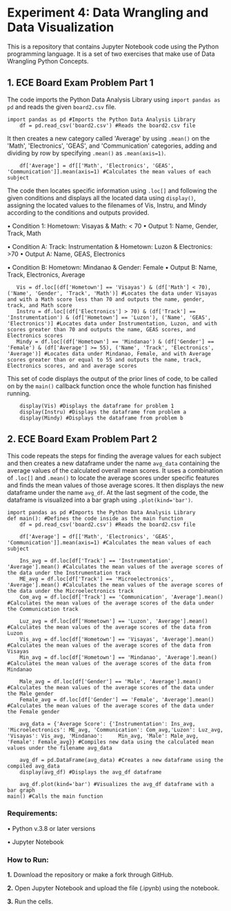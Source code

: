 # Experiment 4: Data Wrangling and Data Visualization

This is a repository that contains Jupyter Notebook code using the Python programming language. It is a set of two exercises that make use of Data Wrangling Python Concepts.

## 1. ECE Board Exam Problem Part 1
The code imports the Python Data Analysis Library using ```import pandas as pd``` and reads the given ```board2.csv``` file.
```
import pandas as pd #Imports the Python Data Analysis Library
    df = pd.read_csv('board2.csv') #Reads the board2.csv file
```
It then creates a new category called 'Average' by using ```.mean()``` on the 'Math', 'Electronics', 'GEAS', and 'Communication' categories, adding and dividing by row by specifying ```.mean()``` as ```.mean(axis=1)```.
```
    df['Average'] = df[['Math', 'Electronics', 'GEAS', 'Communication']].mean(axis=1) #Calculates the mean values of each subject
```
The code then locates specific information using ```.loc[]``` and following the given conditions and displays all the located data using ```display()```, assigning the located values to the filenames of Vis, Instru, and Mindy according to the conditions and outputs provided.

• Condition 1: Hometown: Visayas & Math: < 70
• Output 1: Name, Gender, Track, Math

• Condition A: Track: Instrumentation & Hometown: Luzon & Electronics: >70
• Output A: Name, GEAS, Electronics

• Condition B: Hometown: Mindanao & Gender: Female
• Output B: Name, Track, Electronics, Average
 ```
    Vis = df.loc[(df['Hometown'] == 'Visayas') & (df['Math'] < 70), ('Name', 'Gender', 'Track', 'Math')] #Locates the data under Visayas and with a Math score less than 70 and outputs the name, gender, track, and Math score   
    Instru = df.loc[(df['Electronics'] > 70) & (df['Track'] == 'Instrumentation') & (df['Hometown'] == 'Luzon'), ('Name', 'GEAS', 'Electronics')] #Locates data under Instrumentation, Luzon, and with scores greater than 70 and outputs the name, GEAS scores, and Electronics scores
    Mindy = df.loc[(df['Hometown'] == 'Mindanao') & (df['Gender'] == 'Female') & (df['Average'] >= 55), ('Name', 'Track', 'Electronics', 'Average')] #Locates data under Mindanao, Female, and with Average scores greater than or equal to 55 and outputs the name, track, Electronics scores, and and average scores
```
This set of code displays the output of the prior lines of code, to be called on by the ```main()``` callback function once the whole function has finished running.
```
    display(Vis) #Displays the dataframe for problem 1
    display(Instru) #Displays the dataframe from problem a
    display(Mindy) #Displays the dataframe from problem b
```

## 2. ECE Board Exam Problem Part 2
This code repeats the steps for finding the average values for each subject and then creates a new dataframe under the name ```avg_data``` containing the average values of the calculated overall mean scores. It uses a combination of ```.loc[]``` and ```.mean()``` to locate the average scores under specific features and finds the mean values of those average scores. It then displays the new dataframe under the name ```avg_df```. At the last segment of the code, the dataframe is visualized into a bar graph using ```.plot(kind='bar')```.
```
import pandas as pd #Imports the Python Data Analysis Library
def main(): #Defines the code inside as the main function
    df = pd.read_csv('board2.csv') #Reads the board2.csv file

    df['Average'] = df[['Math', 'Electronics', 'GEAS', 'Communication']].mean(axis=1) #Calculates the mean values of each subject

    Ins_avg = df.loc[df['Track'] == 'Instrumentation', 'Average'].mean() #Calculates the mean values of the average scores of the data under the Instrumentation track
    ME_avg = df.loc[df['Track'] == 'Microelectronics', 'Average'].mean() #Calculates the mean values of the average scores of the data under the Microelectronics track
    Com_avg = df.loc[df['Track'] == 'Communication', 'Average'].mean() #Calculates the mean values of the average scores of the data under the Communication track

    Luz_avg = df.loc[df['Hometown'] == 'Luzon', 'Average'].mean() #Calculates the mean values of the average scores of the data from Luzon
    Vis_avg = df.loc[df['Hometown'] == 'Visayas', 'Average'].mean() #Calculates the mean values of the average scores of the data from Visayas
    Min_avg = df.loc[df['Hometown'] == 'Mindanao', 'Average'].mean() #Calculates the mean values of the average scores of the data from Mindanao

    Male_avg = df.loc[df['Gender'] == 'Male', 'Average'].mean() #Calculates the mean values of the average scores of the data under the Male gender
    Female_avg = df.loc[df['Gender'] == 'Female', 'Average'].mean() #Calculates the mean values of the average scores of the data under the Female gender

    avg_data = {'Average Score': {'Instrumentation': Ins_avg, 'Microelectronics': ME_avg, 'Communication': Com_avg,'Luzon': Luz_avg, 'Visayas': Vis_avg, 'Mindanao':     Min_avg, 'Male': Male_avg, 'Female': Female_avg}} #Compiles new data using the calculated mean values under the filename avg_data

    avg_df = pd.DataFrame(avg_data) #Creates a new dataframe using the compiled avg_data
    display(avg_df) #Displays the avg_df dataframe

    avg_df.plot(kind='bar') #Visualizes the avg_df dataframe with a bar graph
main() #Calls the main function
```

### Requirements:

• Python v.3.8 or later versions

• Jupyter Notebook

### How to Run:

**1.** Download the repository or make a fork through GitHub.

**2.** Open Jupyter Notebook and upload the file (.ipynb) using the notebook.

**3.** Run the cells.
